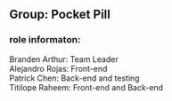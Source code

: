 ## Group: Pocket Pill
### role informaton:
Branden Arthur: Team Leader  
Alejandro Rojas: Front-end  
Patrick Chen: Back-end and testing  
Titilope Raheem: Front-end and Back-end